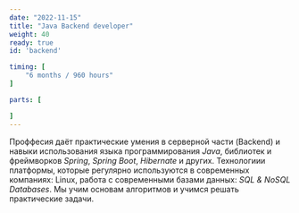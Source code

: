 ```yaml
---
date: "2022-11-15"
title: "Java Backend developer"
weight: 40
ready: true
id: 'backend'

timing: [
    "6 months / 960 hours"
]

parts: [

]
---
```


Проффесия даёт практические умения в серверной части (Backend) и навыки использования языка программирования _Java_, библиотек и фреймворков _Spring_, _Spring Boot_, _Hibernate_ и других. Технологиии платформы, которые регулярно используются в современных компаниях: Linux, работа с современными базами данных: _SQL & NoSQL Databases_. Мы учим основам алгоритмов и учимся решать практические задачи.
